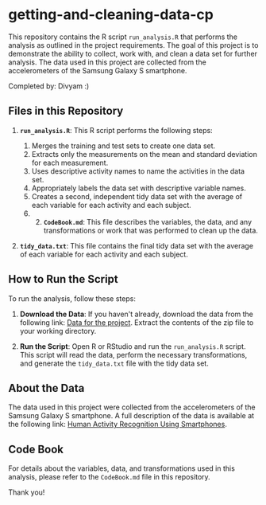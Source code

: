 # getting-and-cleaning-data-cp
This repository contains the R script `run_analysis.R` that performs the analysis as outlined in the project requirements. The goal of this project is to demonstrate the ability to collect, work with, and clean a data set for further analysis. The data used in this project are collected from the accelerometers of the Samsung Galaxy S smartphone.

Completed by: Divyam :)

## Files in this Repository

1. **`run_analysis.R`**: This R script performs the following steps:
   1. Merges the training and test sets to create one data set.
   2. Extracts only the measurements on the mean and standard deviation for each measurement.
   3. Uses descriptive activity names to name the activities in the data set.
   4. Appropriately labels the data set with descriptive variable names.
   5. Creates a second, independent tidy data set with the average of each variable for each activity and each subject.
   6. 2. **`CodeBook.md`**: This file describes the variables, the data, and any transformations or work that was performed to clean up the data.

3. **`tidy_data.txt`**: This file contains the final tidy data set with the average of each variable for each activity and each subject.

## How to Run the Script

To run the analysis, follow these steps:

1. **Download the Data**: If you haven't already, download the data from the following link: [Data for the project](https://d396qusza40orc.cloudfront.net/getdata%2Fprojectfiles%2FUCI%20HAR%20Dataset.zip). Extract the contents of the zip file to your working directory.

2. **Run the Script**: Open R or RStudio and run the `run_analysis.R` script. This script will read the data, perform the necessary transformations, and generate the `tidy_data.txt` file with the tidy data set.

## About the Data

The data used in this project were collected from the accelerometers of the Samsung Galaxy S smartphone. A full description of the data is available at the following link: [Human Activity Recognition Using Smartphones](http://archive.ics.uci.edu/ml/datasets/Human+Activity+Recognition+Using+Smartphones).

## Code Book

For details about the variables, data, and transformations used in this analysis, please refer to the `CodeBook.md` file in this repository.

Thank you!

